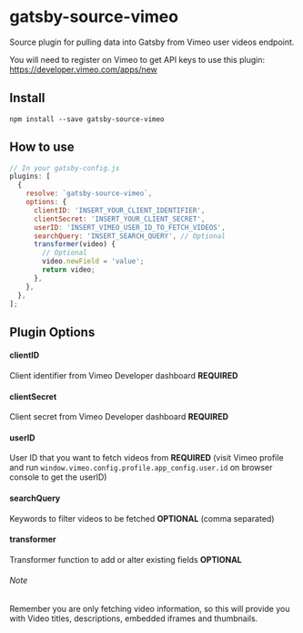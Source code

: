 # gatsby-source-vimeo

Source plugin for pulling data into Gatsby from Vimeo user videos endpoint.

You will need to register on Vimeo to get API keys to use this plugin:
https://developer.vimeo.com/apps/new

## Install

`npm install --save gatsby-source-vimeo`

## How to use

```javascript
// In your gatsby-config.js
plugins: [
  {
    resolve: `gatsby-source-vimeo`,
    options: {
      clientID: 'INSERT_YOUR_CLIENT_IDENTIFIER',
      clientSecret: 'INSERT_YOUR_CLIENT_SECRET',
      userID: 'INSERT_VIMEO_USER_ID_TO_FETCH_VIDEOS',
      searchQuery: 'INSERT_SEARCH_QUERY', // Optional
      transformer(video) {
        // Optional
        video.newField = 'value';
        return video;
      },
    },
  },
];
```

## Plugin Options

#### clientID

Client identifier from Vimeo Developer dashboard **REQUIRED**

#### clientSecret

Client secret from Vimeo Developer dashboard **REQUIRED**

#### userID

User ID that you want to fetch videos from **REQUIRED**
(visit Vimeo profile and run `window.vimeo.config.profile.app_config.user.id` on browser console to get the userID)

#### searchQuery

Keywords to filter videos to be fetched **OPTIONAL**
(comma separated)

#### transformer

Transformer function to add or alter existing fields **OPTIONAL**

###### Note

Remember you are only fetching video information, so this will provide
you with Video titles, descriptions, embedded iframes and thumbnails.
